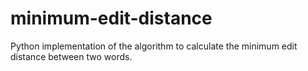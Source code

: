# minimum-edit-distance
Python implementation of the algorithm to calculate the minimum edit distance between two words.